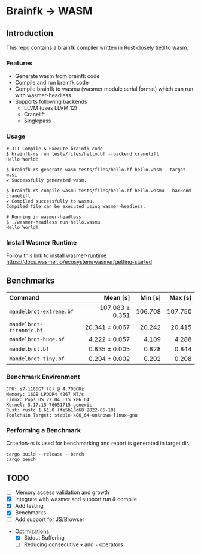 # Brainfk -> WASM
## Introduction
This repo contains a brainfk compiler written in Rust closely tied to wasm.

### Features
- Generate wasm from brainfk code
- Compile and run brainfk code
- Compile brainfk to wasmu (wasmer module serial format) which can run with wasmer-headless
- Supports following backends
  - LLVM (uses LLVM 12)
  - Cranelift
  - Singlepass

### Usage
```
# JIT Compile & Execute brainfk code
$ brainfk-rs run tests/files/hello.bf --backend cranelift
Hello World!

$ brainfk-rs generate-wasm tests/files/hello.bf hello.wasm --target wasi
✔ Successfully generated wasm.

$ brainfk-rs compile-wasmu tests/files/hello.bf hello.wasmu --backend cranelift
✔ Compiled successfully to wasmu.
Compiled file can be executed using wasmer-headless.

# Running in wasmer-headless
$ ./wasmer-headless run hello.wasmu
Hello World!
```

### Install Wasmer Runtime
Follow this link to install wasmer-runtime
https://docs.wasmer.io/ecosystem/wasmer/getting-started

## Benchmarks

| Command | Mean [s] | Min [s] | Max [s] |
|:---|---:|---:|---:|
| `mandelbrot-extreme.bf` | 107.083 ± 0.351 | 106.708 | 107.750 |
| `mandelbrot-titannic.bf` | 20.341 ± 0.067 | 20.242 | 20.415 |
| `mandelbrot-huge.bf` | 4.222 ± 0.057 | 4.109 | 4.288 |
| `mandelbrot.bf` | 0.835 ± 0.005 | 0.828 | 0.844 |
| `mandelbrot-tiny.bf` | 0.204 ± 0.002 | 0.202 | 0.208 |

### Benchmark Environment
```
CPU: i7-1165G7 (8) @ 4.700GHz
Memory: 16GB LPDDR4 4267 MT/s
Linux: Pop!_OS 22.04 LTS x86_64
Kernel: 5.17.15-76051715-generic
Rust: rustc 1.61.0 (fe5b13d68 2022-05-18)
Toolchain Target: stable-x86_64-unknown-linux-gnu
```

### Performing a Benchmark
Criterion-rs is used for benchmarking and report is generated in target dir.
```
cargo build --release --bench
cargo bench
```

## TODO
- [ ] Memory access validation and growth
- [x] Integrate with wasmer and support run & compile
- [x] Add testing
- [x] Benchmarks
- [ ] Add support for JS/Browser
- Optimizations
  + [x] Stdout Buffering
  + [ ] Reducing consecutive `+` and `-` operators
